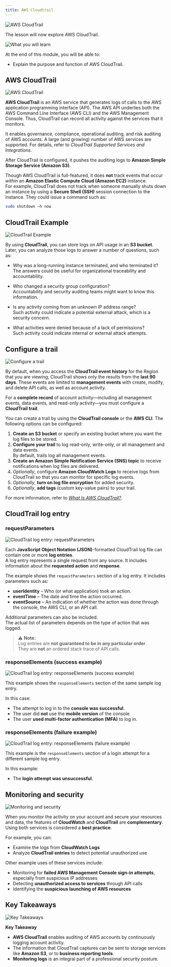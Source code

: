 ```yaml
---
title: AWS Cloudtrail
---
```

![AWS CloudTrail](../../../assets/jumpstart/cloudtrail/intro.png)

The lesson will now explore AWS CloudTrail.

![What you will learn](../../../assets/jumpstart/cloudtrail/targets.png)

At the end of this module, you will be able to:
- Explain the purpose and function of AWS CloudTrail.

## AWS CloudTrail

![AWS CloudTrail](../../../assets/jumpstart/cloudtrail/cloudtrail.png)

**AWS CloudTrail** is an AWS service that generates logs of calls to the AWS application programming interface (API). The AWS API underlies both the AWS Command Line Interface (AWS CLI) and the AWS Management Console. Thus, CloudTrail can record all activity against the services that it monitors.

It enables governance, compliance, operational auditing, and risk auditing of AWS accounts. A large (and growing) number of AWS services are supported. For details, refer to *CloudTrail Supported Services and Integrations*.

After CloudTrail is configured, it pushes the auditing logs to **Amazon Simple Storage Service (Amazon S3)**.

Though AWS CloudTrail is full-featured, it does **not** track events that occur *within* an **Amazon Elastic Compute Cloud (Amazon EC2)** instance.  
For example, CloudTrail does not track when someone manually shuts down an instance by using a **Secure Shell (SSH)** session connection to the instance. They could issue a command such as:

```bash
sudo shutdown –h now
```

## CloudTrail Example

![CloudTrail Example](../../../assets/jumpstart/cloudtrail/cloudtrail_example.png)

By using **CloudTrail**, you can store logs on API usage in an **S3 bucket**. Later, you can analyze those logs to answer a number of questions, such as:

- Why was a long-running instance terminated, and who terminated it?  
  The answers could be useful for organizational traceability and accountability.

- Who changed a security group configuration?  
  Accountability and security auditing teams might want to know this information.

- Is any activity coming from an unknown IP address range?  
  Such activity could indicate a potential external attack, which is a security concern.

- What activities were denied because of a lack of permissions?  
  Such activity could indicate internal or external attack attempts.

## Configure a trail

![Configure a trail](../../../assets/jumpstart/cloudtrail/config_a_trail.png)

By default, when you access the **CloudTrail event history** for the Region that you are viewing, CloudTrail shows only the results from the **last 90 days**. These events are limited to **management events** with create, modify, and delete API calls, as well as account activity.

For a **complete record** of account activity—including all management events, data events, and read-only activity—you must configure a **CloudTrail trail**.

You can create a trail by using the **CloudTrail console** or the **AWS CLI**. The following options can be configured:

1. **Create an S3 bucket** or specify an existing bucket where you want the log files to be stored.
2. **Configure your trail** to log read-only, write-only, or all management and data events.  
   By default, trails log all management events.
3. **Create an Amazon Simple Notification Service (SNS) topic** to receive notifications when log files are delivered.
4. *Optionally*, configure **Amazon CloudWatch Logs** to receive logs from CloudTrail so that you can monitor for specific log events.
5. *Optionally*, **turn on log file encryption** for added security.
6. *Optionally*, **add tags** (custom key-value pairs) to your trail.

For more information, refer to *[What Is AWS CloudTrail?](https://docs.aws.amazon.com/awscloudtrail/latest/userguide/cloudtrail-user-guide.html)*.

## CloudTrail log entry

### requestParameters

![CloudTrail log entry: requestParameters](../../../assets/jumpstart/cloudtrail/cloudtrail_log.png)

Each **JavaScript Object Notation (JSON)**-formatted CloudTrail log file can contain one or more **log entries**.  
A log entry represents a single request from any source. It includes information about the **requested action** and **response**.

The example shows the `requestParameters` section of a log entry. It includes parameters such as:

- **userIdentity** – Who (or what application) took an action.  
- **eventTime** – The date and time the action occurred.  
- **eventSource** – An indication of whether the action was done through the console, the AWS CLI, or an API call.  

Additional parameters can also be included.  
The actual list of parameters depends on the type of action that was logged.

> ⚠️ **Note:**  
> Log entries are **not guaranteed to be in any particular order**.  
> They are **not** an ordered stack trace of API calls.

### responseElements (success example)

![CloudTrail log entry: responseElements (success example)](../../../assets/jumpstart/cloudtrail/cloudtrail_log_example.png)

This example shows the `responseElements` section of the same sample log entry.

In this case:

- The attempt to log in to the **console was successful**.
- The user did **not** use the **mobile version** of the console.
- The user **used multi-factor authentication (MFA)** to log in.

### responseElements (failure example)

![CloudTrail log entry: responseElements (failure example)](../../../assets/jumpstart/cloudtrail/cloudtrail_log_example_failure.png)

This example is the `responseElements` section of a login attempt for a different sample log entry.

In this example:

- The **login attempt was unsuccessful**.

## Monitoring and security

![Monitoring and security](../../../assets/jumpstart/cloudtrail/monitor_security.png)

When you monitor the activity on your account and secure your resources and data, the features of **CloudWatch** and **CloudTrail** are **complementary**.  
Using both services is considered a **best practice**.

For example, you can:

- Examine the logs from **CloudWatch Logs**
- Analyze **CloudTrail entries** to detect potential unauthorized use

Other example uses of these services include:

- Monitoring for **failed AWS Management Console sign-in attempts**, especially from suspicious IP addresses  
- Detecting **unauthorized access to services** through API calls  
- Identifying the **suspicious launching of AWS resources**

## Key Takeaways

![Key Takeaways](../../../assets/jumpstart/cloudtrail/takeaways.png)

**Key Takeaway**

- **AWS CloudTrail** enables auditing of AWS accounts by continuously logging account activity.
- The information that CloudTrail captures can be sent to storage services like **Amazon S3**, or to **business reporting tools**.
- **Monitoring logs** is an integral part of a professional security posture.
